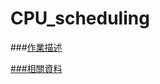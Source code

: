 CPU_scheduling
=========
###[作業描述](https://hackmd.io/@Cycatz/HyhStPHHj#Assignment-2-Scheduling-Policy-Demonstration-Program)

[###相關資料](https://www.notion.so/468ae3192c304dfea039f3776316b288#21089abf111845968cc338387874f1e0 "Notion筆記")
